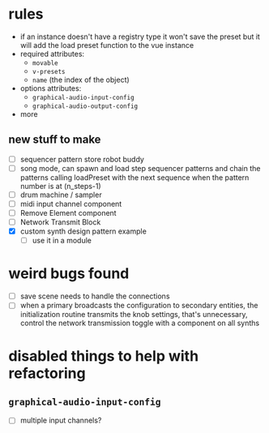 # rules
* if an instance doesn't have a registry type it won't save the preset but it will add the load preset function to the vue instance
* required attributes:
  * `movable`
  * `v-presets`
  * `name` (the index of the object)
* options attributes:
  * `graphical-audio-input-config`
  * `graphical-audio-output-config`
* more

## new stuff to make
* [ ] sequencer pattern store robot buddy
* [ ] song mode, can spawn and load step sequencer patterns and chain the patterns calling loadPreset with the next sequence when the pattern number is at (n_steps-1)
* [ ] drum machine / sampler
* [ ] midi input channel component
* [ ] Remove Element component
* [ ] Network Transmit Block
* [x] custom synth design pattern example
  * [ ] use it in a module

# weird bugs found
* [ ] save scene needs to handle the connections
* [ ] when a primary broadcasts the configuration to secondary entities, the initialization routine transmits the knob settings, that's unnecessary, control the network transmission toggle with a component on all synths

# disabled things to help with refactoring

## `graphical-audio-input-config`
* [ ] multiple input channels?
